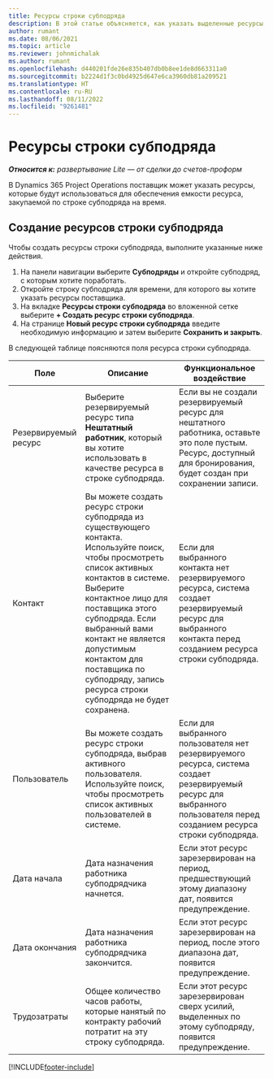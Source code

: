 ```yaml
---
title: Ресурсы строки субподряда
description: В этой статье объясняется, как указать выделенные ресурсы, предоставляемые поставщиком для конкретной строки субподряда на время.
author: rumant
ms.date: 08/06/2021
ms.topic: article
ms.reviewer: johnmichalak
ms.author: rumant
ms.openlocfilehash: d440201fde26e835b407db0b8ee1de8d663311a0
ms.sourcegitcommit: b2224d1f3c0bd4925d647e6ca3960db81a209521
ms.translationtype: HT
ms.contentlocale: ru-RU
ms.lasthandoff: 08/11/2022
ms.locfileid: "9261481"
---
```

# <a name="subcontract-line-resources"></a>Ресурсы строки субподряда

_**Относится к:** развертывание Lite — от сделки до счетов-проформ_

В Dynamics 365 Project Operations поставщик может указать ресурсы, которые будут использоваться для обеспечения емкости ресурса, закупаемой по строке субподряда на время.

## <a name="create-subcontract-line-resources"></a>Создание ресурсов строки субподряда

Чтобы создать ресурсы строки субподряда, выполните указанные ниже действия.

1. На панели навигации выберите **Субподряды** и откройте субподряд, с которым хотите поработать.
2. Откройте строку субподряда для времени, для которого вы хотите указать ресурсы поставщика.
3. На вкладке **Ресурсы строки субподряда** во вложенной сетке выберите **+ Создать ресурс строки субподряда**.
4. На странице **Новый ресурс строки субподряда** введите необходимую информацию и затем выберите **Сохранить и закрыть**.

В следующей таблице поясняются поля ресурса строки субподряда.

| Поле | Описание | Функциональное воздействие |
| ----- | ----------- | ----------------- |
| Резервируемый ресурс | Выберите резервируемый ресурс типа **Нештатный работник**, который вы хотите использовать в качестве ресурса в строке субподряда.| Если вы не создали резервируемый ресурс для нештатного работника, оставьте это поле пустым. Ресурс, доступный для бронирования, будет создан при сохранении записи.  |
| Контакт | Вы можете создать ресурс строки субподряда из существующего контакта. Используйте поиск, чтобы просмотреть список активных контактов в системе. Выберите контактное лицо для поставщика этого субподряда. Если выбранный вами контакт не является допустимым контактом для поставщика по субподряду, запись ресурса строки субподряда не будет сохранена.| Если для выбранного контакта нет резервируемого ресурса, система создает резервируемый ресурс для выбранного контакта перед созданием ресурса строки субподряда. |
| Пользователь | Вы можете создать ресурс строки субподряда, выбрав активного пользователя. Используйте поиск, чтобы просмотреть список активных пользователей в системе.| Если для выбранного пользователя нет резервируемого ресурса, система создает резервируемый ресурс для выбранного пользователя перед созданием ресурса строки субподряда. |
| Дата начала | Дата назначения работника субподрядчика начнется.| Если этот ресурс зарезервирован на период, предшествующий этому диапазону дат, появится предупреждение. |
| Дата окончания | Дата назначения работника субподрядчика закончится.| Если этот ресурс зарезервирован на период, после этого диапазона дат, появится предупреждение. |
| Трудозатраты | Общее количество часов работы, которые нанятый по контракту рабочий потратит на эту строку субподряда.| Если этот ресурс зарезервирован сверх усилий, выделенных по этому субподряду, появится предупреждение. |


[!INCLUDE[footer-include](../../includes/footer-banner.md)]
